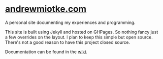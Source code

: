 # [andrewmiotke.com](http://andrewmiotke.com)

A personal site documenting my experiences and programming.

This site is built using Jekyll and hosted on GHPages. So nothing fancy just a few overrides on the layout.
I plan to keep this simple but open source. There's not a good reason to have this project closed source. 

Documentation can be found in the [wiki](https://github.com/miotke/andrewmiotke.com/wiki).
